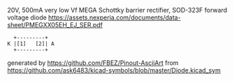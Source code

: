 20V, 500mA very low Vf MEGA Schottky barrier rectifier, SOD-323F
forward voltage diode
https://assets.nexperia.com/documents/data-sheet/PMEGXX05EH_EJ_SER.pdf


	  +---------+
	K |[1]   [2]| A
	  +---------+


generated by https://github.com/FBEZ/Pinout-AsciiArt from https://github.com/ask6483/kicad-symbols/blob/master/Diode.kicad_sym